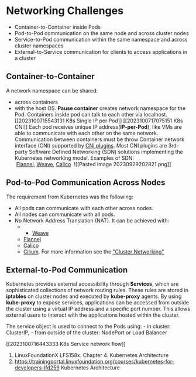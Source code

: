 #  Networking Challenges
- Container-to-Container inside Pods
- Pod-to-Pod communication on the same node and across cluster nodes
- Service-to-Pod communication within the same namespace and across cluster namespaces
- External-to-Service communication for clients to access applications in a cluster
## Container-to-Container
A network namespace can be shared:
- across containers
- with the host OS.
**Pause container** creates network namespace for the Pod.  Containers inside pod can talk to each other via localhost. [[2023100715543131 K8s Single IP per Pod]]
[[2023100717075151 K8s CNI]]
Each pod receives unique IP address(**IP-per-Pod**), like VMs are able to communicate with each other on the same network.
Communication between containers must be throw Container network interface (CNI) supported by [CNI plugins](https://github.com/containernetworking/cni#3rd-party-plugins).
Most CNI plugins are 3rd-party Software Defined Networking (SDN) solutions implementing the Kubernetes networking model. Examples of SDN:  [Flannel](https://github.com/coreos/flannel/), [Weave](https://www.weave.works/oss/net/), [Calico](https://www.tigera.io/project-calico/) 
![[Pasted image 20230929202821.png]]
## Pod-to-Pod Communication Across Nodes
The  requirement from Kubernetes was the following:
- All pods can communicate with each other across nodes.
- All nodes can communicate with all pods.
- No Network Address Translation (NAT). It can be achieved with:
	- - [Weave](https://www.weave.works/oss/net/)
	- [Flannel](https://github.com/flannel-io/flannel#flannel)
	- [Calico](https://www.projectcalico.org/)
	- [Cilium](https://cilium.io/).
For more information see the ["Cluster Networking"](https://kubernetes.io/docs/concepts/cluster-administration/networking/)
## External-to-Pod Communication
Kubernetes provides external accessibility through **Services**, which are sophisticated collections of network routing rules. These rules are stored in **iptables** on cluster nodes and executed by **kube-proxy** agents. By using **kube-proxy** to expose services, applications can be accessed from outside the cluster using a virtual IP address and a specific port number. This allows external users to interact with the applications hosted within the cluster.

The service object is used to connect to the Pods using:
	- in cluster: ClusterIP,
	- from outside of the cluster: NodePort or Load Balancer

[[2023100716443333 K8s Service network flow]]
1. LinuxFoundationX LFS158x. Chapter 4. Kubernetes Architecture
2. https://trainingportal.linuxfoundation.org/courses/kubernetes-for-developers-lfd259 Kubernetes Architecture